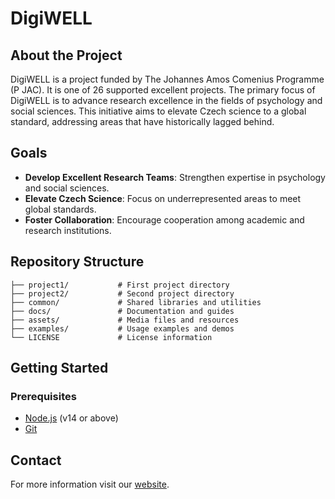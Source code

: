 # DigiWELL

## About the Project

DigiWELL is a project funded by The Johannes Amos Comenius Programme (P JAC). It is one of 26 supported excellent projects. The primary focus of DigiWELL is to advance research excellence in the fields of psychology and social sciences. This initiative aims to elevate Czech science to a global standard, addressing areas that have historically lagged behind.

## Goals

- **Develop Excellent Research Teams**: Strengthen expertise in psychology and social sciences.
- **Elevate Czech Science**: Focus on underrepresented areas to meet global standards.
- **Foster Collaboration**: Encourage cooperation among academic and research institutions.

## Repository Structure

```
├── project1/           # First project directory
├── project2/           # Second project directory
├── common/             # Shared libraries and utilities
├── docs/               # Documentation and guides
├── assets/             # Media files and resources
├── examples/           # Usage examples and demos
└── LICENSE             # License information
```

## Getting Started

### Prerequisites

- [Node.js](https://nodejs.org/) (v14 or above)
- [Git](https://git-scm.com/)

## Contact

For more information visit our [website](https://www.digiwell-opjak.cz/en/home/).

